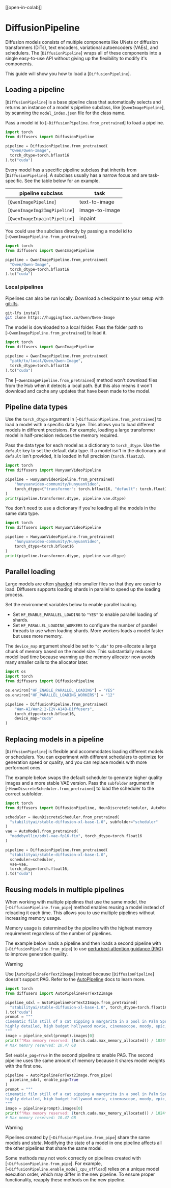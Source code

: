 <!--Copyright 2025 The HuggingFace Team. All rights reserved.

Licensed under the Apache License, Version 2.0 (the "License"); you may not use this file except in compliance with
the License. You may obtain a copy of the License at

http://www.apache.org/licenses/LICENSE-2.0

Unless required by applicable law or agreed to in writing, software distributed under the License is distributed on
an "AS IS" BASIS, WITHOUT WARRANTIES OR CONDITIONS OF ANY KIND, either express or implied. See the License for the
specific language governing permissions and limitations under the License.
-->

[[open-in-colab]]

# DiffusionPipeline

Diffusion models consists of multiple components like UNets or diffusion transformers (DiTs), text encoders, variational autoencoders (VAEs), and schedulers. The [`DiffusionPipeline`] wraps all of these components into a single easy-to-use API without giving up the flexibility to modify it's components.

This guide will show you how to load a [`DiffusionPipeline`].

## Loading a pipeline

[`DiffusionPipeline`] is a base pipeline class that automatically selects and returns an instance of a model's pipeline subclass, like [`QwenImagePipeline`], by scanning the `model_index.json` file for the class name.

Pass a model id to [`~DiffusionPipeline.from_pretrained`] to load a pipeline.

```py
import torch
from diffusers import DiffusionPipeline

pipeline = DiffusionPipeline.from_pretrained(
  "Qwen/Qwen-Image",
  torch_dtype=torch.bfloat16
).to("cuda")
```

Every model has a specific pipeline subclass that inherits from [`DiffusionPipeline`]. A subclass usually has a narrow focus and are task-specific. See the table below for an example.

| pipeline subclass | task |
|---|---|
| [`QwenImagePipeline`] | text-to-image |
| [`QwenImageImg2ImgPipeline`] | image-to-image |
| [`QwenImageInpaintPipeline`] | inpaint |

You could use the subclass directly by passing a model id to [`~QwenImagePipeline.from_pretrained`].

```py
import torch
from diffusers import QwenImagePipeline

pipeline = QwenImagePipeline.from_pretrained(
  "Qwen/Qwen-Image",
  torch_dtype=torch.bfloat16
).to("cuda")
```

### Local pipelines

Pipelines can also be run locally. Download a checkpoint to your setup with [git-lfs](https://git-lfs.github.com/).

```bash
git-lfs install
git clone https://huggingface.co/Qwen/Qwen-Image
```

The model is downloaded to a local folder. Pass the folder path to [`~QwenImagePipeline.from_pretrained`] to load it.

```py
import torch
from diffusers import QwenImagePipeline

pipeline = QwenImagePipeline.from_pretrained(
  "path/to/local/Qwen/Qwen-Image",
  torch_dtype=torch.bfloat16
).to("cuda")
```

The [`~QwenImagePipeline.from_pretrained`] method won't download files from the Hub when it detects a local path. But this also means it won't download and cache any updates that have been made to the model.

## Pipeline data types

Use the `torch_dtype` argument in [`~DiffusionPipeline.from_pretrained`] to load a model with a specific data type. This allows you to load different models in different precisions. For example, loading a large transformer model in half-precision reduces the memory required.

Pass the data type for each model as a dictionary to `torch_dtype`. Use the `default` key to set the default data type. If a model isn't in the dictionary and `default` isn't provided, it is loaded in full precision (`torch.float32`).

```py
import torch
from diffusers import HunyuanVideoPipeline

pipeline = HunyuanVideoPipeline.from_pretrained(
    "hunyuanvideo-community/HunyuanVideo",
    torch_dtype={"transformer": torch.bfloat16, "default": torch.float16},
)
print(pipeline.transformer.dtype, pipeline.vae.dtype)
```

You don't need to use a dictionary if you're loading all the models in the same data type.

```py
import torch
from diffusers import HunyuanVideoPipeline

pipeline = HunyuanVideoPipeline.from_pretrained(
    "hunyuanvideo-community/HunyuanVideo",
    torch_dtype=torch.bfloat16
)
print(pipeline.transformer.dtype, pipeline.vae.dtype)
```

## Parallel loading

Large models are often [sharded](../training/distributed_inference#model-sharding) into smaller files so that they are easier to load. Diffusers supports loading shards in parallel to speed up the loading process.

Set the environment variables below to enable parallel loading.

- Set `HF_ENABLE_PARALLEL_LOADING` to `"YES"` to enable parallel loading of shards.
- Set `HF_PARALLEL_LOADING_WORKERS` to configure the number of parallel threads to use when loading shards. More workers loads a model faster but uses more memory.

The `device_map` argument should be set to `"cuda"` to pre-allocate a large chunk of memory based on the model size. This substantially reduces model load time because warming up the memory allocator now avoids many smaller calls to the allocator later.

```py
import os
import torch
from diffusers import DiffusionPipeline

os.environ["HF_ENABLE_PARALLEL_LOADING"] = "YES"
os.environ["HF_PARALLEL_LOADING_WORKERS"] = "12"

pipeline = DiffusionPipeline.from_pretrained(
    "Wan-AI/Wan2.2-I2V-A14B-Diffusers",
    torch_dtype=torch.bfloat16,
    device_map="cuda"
)
```

## Replacing models in a pipeline

[`DiffusionPipeline`] is flexible and accommodates loading different models or schedulers. You can experiment with different schedulers to optimize for generation speed or quality, and you can replace models with more performant ones.

The example below swaps the default scheduler to generate higher quality images and a more stable VAE version. Pass the `subfolder` argument in [`~HeunDiscreteScheduler.from_pretrained`] to load the scheduler to the correct subfolder.

```py
import torch
from diffusers import DiffusionPipeline, HeunDiscreteScheduler, AutoModel

scheduler = HeunDiscreteScheduler.from_pretrained(
  "stabilityai/stable-diffusion-xl-base-1.0", subfolder="scheduler"
)
vae = AutoModel.from_pretrained(
  "madebyollin/sdxl-vae-fp16-fix", torch_dtype=torch.float16
)

pipeline = DiffusionPipeline.from_pretrained(
  "stabilityai/stable-diffusion-xl-base-1.0",
  scheduler=scheduler,
  vae=vae,
  torch_dtype=torch.float16,
).to("cuda")
```

## Reusing models in multiple pipelines

When working with multiple pipelines that use the same model, the [`~DiffusionPipeline.from_pipe`] method enables reusing a model instead of reloading it each time. This allows you to use multiple pipelines without increasing memory usage.

Memory usage is determined by the pipeline with the highest memory requirement regardless of the number of pipelines.

The example below loads a pipeline and then loads a second pipeline with [`~DiffusionPipeline.from_pipe`] to use [perturbed-attention guidance (PAG)](../api/pipelines/pag) to improve generation quality.

> [!WARNING]
> Use [`AutoPipelineForText2Image`] instead because [`DiffusionPipeline`] doesn't support PAG. Refer to the [AutoPipeline](../tutorials/autopipeline) docs to learn more. 

```py
import torch
from diffusers import AutoPipelineForText2Image

pipeline_sdxl = AutoPipelineForText2Image.from_pretrained(
  "stabilityai/stable-diffusion-xl-base-1.0", torch_dtype=torch.float16
).to("cuda")
prompt = """
cinematic film still of a cat sipping a margarita in a pool in Palm Springs, California
highly detailed, high budget hollywood movie, cinemascope, moody, epic, gorgeous, film grain
"""
image = pipeline_sdxl(prompt).images[0]
print(f"Max memory reserved: {torch.cuda.max_memory_allocated() / 1024**3:.2f} GB")
# Max memory reserved: 10.47 GB
```

Set `enable_pag=True` in the second pipeline to enable PAG. The second pipeline uses the same amount of memory because it shares model weights with the first one.

```py
pipeline = AutoPipelineForText2Image.from_pipe(
  pipeline_sdxl, enable_pag=True
)
prompt = """
cinematic film still of a cat sipping a margarita in a pool in Palm Springs, California
highly detailed, high budget hollywood movie, cinemascope, moody, epic, gorgeous, film grain
"""
image = pipeline(prompt).images[0]
print(f"Max memory reserved: {torch.cuda.max_memory_allocated() / 1024**3:.2f} GB")
# Max memory reserved: 10.47 GB
```

> [!WARNING]
> Pipelines created by [`~DiffusionPipeline.from_pipe`] share the same models and *state*. Modifying the state of a model in one pipeline affects all the other pipelines that share the same model.

Some methods may not work correctly on pipelines created with [`~DiffusionPipeline.from_pipe`]. For example, [`~DiffusionPipeline.enable_model_cpu_offload`] relies on a unique model execution order, which may differ in the new pipeline. To ensure proper functionality, reapply these methods on the new pipeline.